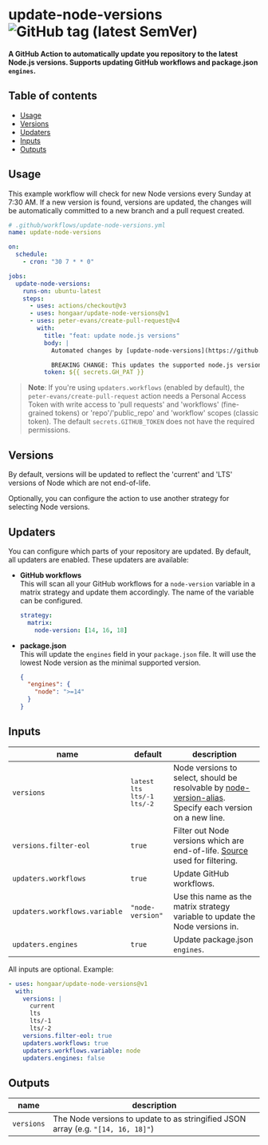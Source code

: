 # update-node-versions ![GitHub tag (latest SemVer)](https://img.shields.io/github/v/tag/hongaar/update-node-versions?label=latest%20version&sort=semver)

**A GitHub Action to automatically update you repository to the latest Node.js
versions. Supports updating GitHub workflows and package.json `engines`.**

## Table of contents

<!-- START doctoc generated TOC please keep comment here to allow auto update -->
<!-- DON'T EDIT THIS SECTION, INSTEAD RE-RUN doctoc TO UPDATE -->

- [Usage](#usage)
- [Versions](#versions)
- [Updaters](#updaters)
- [Inputs](#inputs)
- [Outputs](#outputs)

<!-- END doctoc generated TOC please keep comment here to allow auto update -->

## Usage

This example workflow will check for new Node versions every Sunday at 7:30 AM.
If a new version is found, versions are updated, the changes will be
automatically committed to a new branch and a pull request created.

```yaml
# .github/workflows/update-node-versions.yml
name: update-node-versions

on:
  schedule:
    - cron: "30 7 * * 0"

jobs:
  update-node-versions:
    runs-on: ubuntu-latest
    steps:
      - uses: actions/checkout@v3
      - uses: hongaar/update-node-versions@v1
      - uses: peter-evans/create-pull-request@v4
        with:
          title: "feat: update node.js versions"
          body: |
            Automated changes by [update-node-versions](https://github.com/hongaar/pdate-node-versions) GitHub action

            BREAKING CHANGE: This updates the supported node.js versions
          token: ${{ secrets.GH_PAT }}
```

> **Note**: If you're using `updaters.workflows` (enabled by default), the
> `peter-evans/create-pull-request` action needs a Personal Access Token with
> write access to 'pull requests' and 'workflows' (fine-grained tokens) or
> 'repo'/'public_repo' and 'workflow' scopes (classic token). The default
> `secrets.GITHUB_TOKEN` does not have the required permissions.

## Versions

By default, versions will be updated to reflect the 'current' and 'LTS' versions
of Node which are not end-of-life.

Optionally, you can configure the action to use another strategy for selecting
Node versions.

## Updaters

You can configure which parts of your repository are updated. By default, all
updaters are enabled. These updaters are available:

- **GitHub workflows**  
  This will scan all your GitHub workflows for a `node-version` variable in a
  matrix strategy and update them accordingly. The name of the variable can be
  configured.
  ```yaml
  strategy:
    matrix:
      node-version: [14, 16, 18]
  ```
- **package.json**  
  This will update the `engines` field in your `package.json` file. It will use
  the lowest Node version as the minimal supported version.
  ```json
  {
    "engines": {
      "node": ">=14"
    }
  }
  ```

## Inputs

| name                          | default                                         | description                                                                                                                                                  |
| ----------------------------- | ----------------------------------------------- | ------------------------------------------------------------------------------------------------------------------------------------------------------------ |
| `versions`                    | <pre>latest<br/>lts<br/>lts/-1<br/>lts/-2</pre> | Node versions to select, should be resolvable by [node-version-alias](https://www.npmjs.com/package/node-version-alias). Specify each version on a new line. |
| `versions.filter-eol`         | `true`                                          | Filter out Node versions which are end-of-life. [Source](https://github.com/nodejs/Release/blob/main/schedule.json) used for filtering.                      |
| `updaters.workflows`          | `true`                                          | Update GitHub workflows.                                                                                                                                     |
| `updaters.workflows.variable` | `"node-version"`                                | Use this name as the matrix strategy variable to update the Node versions in.                                                                                |
| `updaters.engines`            | `true`                                          | Update package.json `engines`.                                                                                                                               |

All inputs are optional. Example:

```yaml
- uses: hongaar/update-node-versions@v1
  with:
    versions: |
      current
      lts
      lts/-1
      lts/-2
    versions.filter-eol: true
    updaters.workflows: true
    updaters.workflows.variable: node
    updaters.engines: false
```

## Outputs

| name       | description                                                                      |
| ---------- | -------------------------------------------------------------------------------- |
| `versions` | The Node versions to update to as stringified JSON array (e.g. `"[14, 16, 18]"`) |
